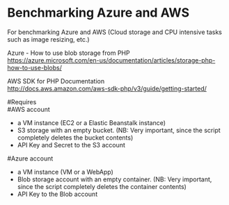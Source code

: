 # Benchmarking Azure and AWS
For benchmarking Azure and AWS (Cloud storage and CPU intensive tasks such as image resizing, etc.)

Azure - How to use blob storage from PHP<br>
https://azure.microsoft.com/en-us/documentation/articles/storage-php-how-to-use-blobs/

AWS SDK for PHP Documentation<br>
http://docs.aws.amazon.com/aws-sdk-php/v3/guide/getting-started/


#Requires<br>
#AWS account
- a VM instance (EC2 or a Elastic Beanstalk instance)
- S3 storage with an empty bucket. (NB: Very important, since the script completely deletes the bucket contents)
- API Key and Secret to the S3 account

#Azure account
- a VM instance (VM or a WebApp)
- Blob storage account with an empty container. (NB: Very important, since the script completely deletes the container contents)
- API Key to the Blob account
